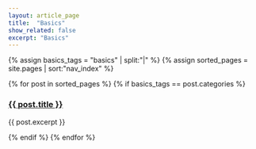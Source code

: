 ```yaml
---
layout: article_page
title:  "Basics"
show_related: false
excerpt: "Basics"
---
```


{% assign basics_tags = "basics" | split:"|" %}
{% assign sorted_pages = site.pages | sort:"nav_index" %}
<div class="row overview-container">
  {% for post in sorted_pages %}
    {% if basics_tags == post.categories %}
    <div class="col-md-12 overview-brief">
		<h3><a href="{{ post.url | relative_url }}">{{ post.title }}</a></h3>
		<p class="lg">{{ post.excerpt }}</p>
	</div>
  {% endif %}
  {% endfor %}
</div>
